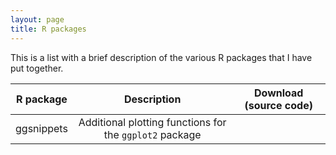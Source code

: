 ```yaml
---
layout: page
title: R packages
---
```


This is a list with a brief description of the various R packages that I have put together.


| R package | Description | Download (source code) |
| :--------: | :----------: | :----------------------:|
| ggsnippets| Additional plotting functions for the `ggplot2` package |  |



